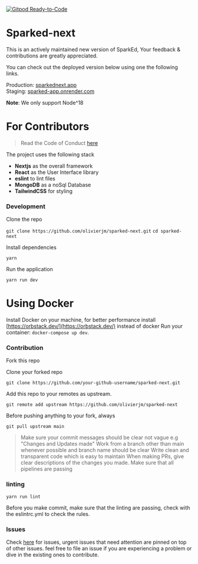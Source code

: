 [![Gitpod Ready-to-Code](https://img.shields.io/badge/Gitpod-Ready--to--Code-blue?logo=gitpod)](https://gitpod.io/#https://github.com/SparkEdUAB/SparkEd)

# Sparked-next

This is an actively maintained new version of SparkEd, Your feedback & contributions are greatly appreciated. 

You can check out the deployed version below using one the following links.    

Production: [sparkednext.app](https://sparkednext.app )  
Staging: [sparked-app.onrender.com](https://sparked-app.onrender.com/)

**Note**: We only support Node^18

# For Contributors

> Read the Code of Conduct [here](https://github.com/olivierjm/sparked-next/blob/master/CODE_OF_CONDUCT.md)

The project uses the following stack

- **Nextjs** as the overall framework
- **React** as the User Interface library
- **eslint** to lint files
- **MongoDB** as a noSql Database
- **TailwindCSS** for styling

### Development

Clone the repo

`git clone https://github.com/olivierjm/sparked-next.git`
`cd sparked-next`

Install dependencies

`yarn`

Run the application

`yarn run dev`

# Using Docker

Install Docker on your machine, for better performance install [https://orbstack.dev/](https://orbstack.dev/) instead of docker
Run your container: `docker-compose up dev`.

### Contribution

Fork this repo

Clone your forked repo

`git clone https://github.com/your-github-username/sparked-next.git`

Add this repo to your remotes as upstream.

`git remote add upstream https://github.com/olivierjm/sparked-next`

Before pushing anything to your fork, always

`git pull upstream main`

> Make sure your commit messages should be clear not vague e.g "Changes and Updates made"
> Work from a branch other than main whenever possible and branch name should be clear
> Write clean and transparent code which is easy to maintain
> When making PRs, give clear descriptions of the changes you made.
> Make sure that all pipelines are passing

### linting

`yarn run lint`

Before you make commit, make sure that the linting are passing, check with the eslintrc.yml to check the rules.

### Issues

Check [here](https://github.com/olivierjm/sparked-next/issues) for issues, urgent issues that need attention are pinned on top of other issues. feel free to file an issue if you are experiencing a problem or dive in the existing ones to contribute.
